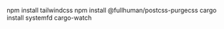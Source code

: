 npm install tailwindcss
npm install @fullhuman/postcss-purgecss
cargo install systemfd cargo-watch

<!-- npm i cssnano
npx tailwindcss build main.scss -->